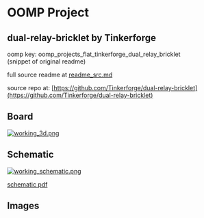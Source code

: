 # OOMP Project  
## dual-relay-bricklet  by Tinkerforge  
  
oomp key: oomp_projects_flat_tinkerforge_dual_relay_bricklet  
(snippet of original readme)  
  
  
  full source readme at [readme_src.md](readme_src.md)  
  
source repo at: [https://github.com/Tinkerforge/dual-relay-bricklet](https://github.com/Tinkerforge/dual-relay-bricklet)  
## Board  
  
[![working_3d.png](working_3d_600.png)](working_3d.png)  
## Schematic  
  
[![working_schematic.png](working_schematic_600.png)](working_schematic.png)  
  
[schematic pdf](working_schematic.pdf)  
## Images  

